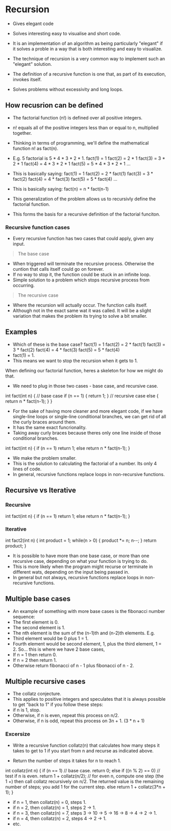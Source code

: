 # Recursion
- Gives elegant code
- Solves interesting easy to visualise and short code.

- It is an implementation of an algorithm as being particularly "elegant" if it solves a proble in a way that is both interesting and easy to visualize.

- The technique of recursion is a very common way to implement such an "elegant" solution.

- The definition of a recursive function is one that, as part of its execution, invokes itself.

- Solves problems without excessivity and long loops.

## How recusrion can be defined
- The factorial function (n!) is defined over all positive integers.
- n! equals all of the positive integers less than or equal to n, multiplied together.
- Thinking in terms of programming, we'll define the mathematical function n! as fact(n).

- E.g. 5 factorial is 5 * 4 * 3 * 2 * 1.
fact(1) = 1
fact(2) = 2 * 1
fact(3) = 3 * 2 * 1
fact(4) = 4 * 3 * 2 * 1
fact(5) = 5 * 4 * 3 * 2 * 1
...
- This is basically saying:
fact(1) = 1
fact(2) = 2 * fact(1)
fact(3) = 3 * fact(2)
fact(4) = 4 * fact(3)
fact(5) = 5 * fact(4)
...
- This is basically saying:
fact(n) = n * fact(n-1)

- This generalization of the problem allows us to recursivly define the factorial function.
- This forms the basis for a recursive definition of the factorial funciton.

### Recursive function cases

- Every recursive function has two cases that could apply, given any input.

> The base case 
- When triggered will terminate the recursive process. Otherwise the cuntion that calls itself could go on forever.
- If no way to stop it, the function could be stuck in an infinite loop.
- Simple solution to a problem which stops recursive process from occurring.

> The recursive case
- Where the recursion will actually occur. The function calls itself. 
- Although not in the exact same wat it was called. It will be a slight variation that makes the problem its trying to solve a bit smaller.

## Examples
- Which of these is the base case?
fact(1) = 1
fact(2) = 2 * fact(1)
fact(3) = 3 * fact(2)
fact(4) = 4 * fact(3)
fact(5) = 5 * fact(4)
- fact(1) = 1.
- This means we want to stop the recursion when it gets to 1.

When defining our factorial function, heres a skeleton for how we might do that.
- We need to plug in those two cases - base case, and recursive case.

int fact(int n)
{
    // base case
    if (n == 1)
    {
        return 1;
    }
    // recursive case
    else
    {
        return n * fact(n-1);
    }
}

- For the sake of having more cleaner and more elegant code, if we have single-line loops or single-line conditional branches, we can get rid of all the curly braces around them.
- It has the same exact funcrionality.
- Taking away curly braces because theres only one line inside of those conditional branches.

int fact(int n)
{
    if (n == 1)
        return 1;
    else
        return n * fact(n-1);
}

- We make the problem smaller.
- This is the solution to calculating the factorial of a number. Its only 4 lines of code.
- In general, recursive functions replace loops in non-recursive functions.

## Recursive vs Iterative

### Recursive
int fact(int n)
{
    if (n == 1)
        return 1;
    else
        return n * fact(n-1);
}

### Iterative
int fact2(int n)
{
    int product = 1;
    while(n > 0)
    {
        product *= n;
        n--;
    }
    return product;
}

- It is possible to have more than one base case, or more than one recursive case, depending on what your function is trying to do.
- This is more likely when the program might recurse or terminate in different wats, depending on the input being passed in.
- In general but not always, recursive functions replace loops in non-recursive functions.

## Multiple base cases
- An example of something with more base cases is the fibonacci number sequence:
- The first element is 0.
- The second element is 1.
- The nth element is the sum of the (n-1)th and (n-2)th elements.
E.g. 
- Third element would be 0 plus 1 = 1.
- Fourth element would be second element, 1, plus the third element, 1 = 2.
So... this is where we have 2 base cases,
- If n = 1 then return 0.
- If n = 2 then return 1.
- Otherwise return fibonacci of n - 1 plus fibonacci of n - 2.

## Multiple recursive cases
- The collatz conjecture.
- This applies to positive integers and speculates that it is always possible to get "back to 1" if you follow these steps:
- if n is 1, stop.
- Otherwise, if n is even, repeat this process on n/2.
- Otherwise, if n is odd, repeat this process on 3n + 1. (3 * n + 1)

### Excersize
- Write a recursive function collatz(n) that calculates how many steps it takes to get to 1 if you start from n and recurse as indicated above.

- Return the number of steps it takes for n to reach 1.

int collatz(int n)
{
    if (n == 1) // base case.
        return 0;
    else if ((n % 2) == 0) // test if n is even. 
        return 1 + collatz(n/2); // for even n, compute one step (the 1 +) then call collatz recursively on n/2. The returned value is the remaining number of steps; you add 1 for the current step.
    else
        return 1 + collatz(3*n + 1);
}

- if n = 1, then collatz(n) = 0, steps 1.
- if n = 2, then collatz(n) = 1, steps 2 -> 1.
- if n = 3, then collatz(n) = 7, steps 3 -> 10 -> 5 -> 16 -> 8 -> 4 -> 2 -> 1.
- if n = 4, then collatz(n) = 2, steps 4 -> 2 -> 1.
- etc.

